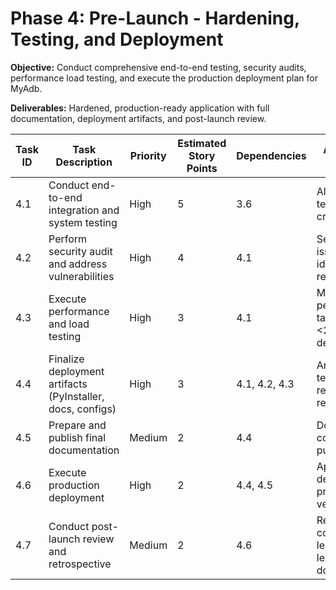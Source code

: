 
# Phase 4: Pre-Launch - Hardening, Testing, and Deployment

**Objective:** Conduct comprehensive end-to-end testing, security audits, performance load testing, and execute the production deployment plan for MyAdb.

**Deliverables:** Hardened, production-ready application with full documentation, deployment artifacts, and post-launch review.

| Task ID | Task Description                                              | Priority | Estimated Story Points | Dependencies         | Acceptance Criteria                                      |
|---------|--------------------------------------------------------------|----------|-----------------------|----------------------|----------------------------------------------------------|
| 4.1     | Conduct end-to-end integration and system testing             | High     | 5                     | 3.6                  | All workflows tested, no critical bugs                   |
| 4.2     | Perform security audit and address vulnerabilities            | High     | 4                     | 4.1                  | Security issues identified and resolved                  |
| 4.3     | Execute performance and load testing                          | High     | 3                     | 4.1                  | Meets performance targets (UI <200ms, device <1s)        |
| 4.4     | Finalize deployment artifacts (PyInstaller, docs, configs)    | High     | 3                     | 4.1, 4.2, 4.3        | Artifacts built, tested, and ready for release           |
| 4.5     | Prepare and publish final documentation                       | Medium   | 2                     | 4.4                  | Documentation complete and published                     |
| 4.6     | Execute production deployment                                 | High     | 2                     | 4.4, 4.5             | Application deployed to production, verified             |
| 4.7     | Conduct post-launch review and retrospective                  | Medium   | 2                     | 4.6                  | Review completed, lessons learned documented             |
